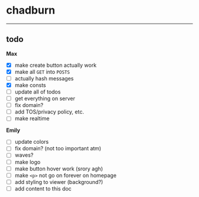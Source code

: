 # chadburn




---

## todo

**Max**
- [x] make create button actually work
- [x] make all `GET` into `POSTS`
- [ ] actually hash messages
- [x] make consts
- [ ] update all of todos
- [ ] get everything on server
- [ ] fix domain?
- [ ] add TOS/privacy policy, etc.
- [ ] make realtime

**Emily**
- [ ] update colors
- [ ] fix domain? (not too important atm)
- [ ] waves?
- [ ] make logo
- [ ] make button hover work (srory agh)
- [ ] make `<p>`  not go on forever on homepage
- [ ] add styling to viewer (background?)
- [ ] add content to this doc
